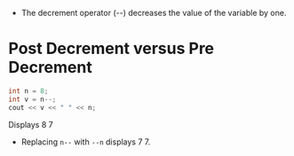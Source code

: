 - The decrement operator (--) decreases the value of the variable by one.

# Post Decrement versus Pre Decrement
``` CPP
int n = 8;
int v = n--;
cout << v << " " << n;
```
Displays 8 7
- Replacing `n--` with `--n` displays 7 7.